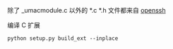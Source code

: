 除了 _umacmodule.c 以外的 *.c *.h 文件都来自 [openssh](https://github.com/openssh/openssh-portable)

编译 C 扩展

```shell
python setup.py build_ext --inplace
```
